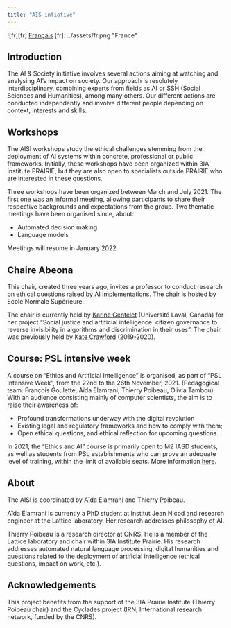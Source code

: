 ```yaml
---
title: "AIS intiative"
---
```

![fr][fr] [Français](../index.md)
[fr]: ../assets/fr.png "France"

## Introduction
The AI & Society initiative involves several actions aiming at watching and analysing AI’s impact on society. Our approach is resolutely interdisciplinary, combining experts from fields as AI or SSH (Social Sciences and Humanities), among many others. Our different actions are conducted independently and involve different people depending on context, interests and skills.

## Workshops
The AISI workshops study the ethical challenges stemming from the deployment of AI systems within concrete, professional or public frameworks. Initially, these workshops have been organized within 3IA Institute PRAIRIE, but they are also open to specialists outside PRAIRIE who are interested in these questions.

Three workshops have been organized between March and July 2021. The first one was an informal meeting, allowing participants to share their respective backgrounds and expectations from the group. Two thematic meetings have been organised since, about:
* Automated decision making
* Language models

Meetings will resume in January 2022.

## Chaire Abeona
This chair, created three years ago, invites a professor to conduct research on ethical questions raised by AI implementations. The chair is hosted by Ecole Normale Supérieure.

The chair is currently held by [Karine Gentelet](https://observatoire-ia.ulaval.ca/en/karine-gentelet-new-holder-of-the-abeona-ens-obvia-chair-ai-and-social-justice/) (Université Laval, Canada) for her project “Social justice and artificial intelligence: citizen governance to reverse invisibility in algorithms and discrimination in their uses”. The chair was previously held by [Kate Crawford](https://www.ens.psl.eu/en/node/5013) (2019-2020).

## Course: PSL intensive week
A course on “Ethics and Artificial Intelligence” is organised, as part of “PSL Intensive Week”, from the 22nd to the 26th November, 2021. (Pedagogical team: François Goulette, Aïda Elamrani, Thierry Poibeau, Olivia Tambou). With an audience consisting mainly of computer scientists, the aim is to raise their awareness of:
* Profound transformations underway with the digital revolution
* Existing legal and regulatory frameworks and how to comply with them;
* Open ethical questions, and ethical reflection for upcoming questions. 

In 2021, the “Ethics and AI” course is primarily open to M2 IASD students, as well as students from PSL establishments who can prove an adequate level of training, within the limit of available seats. More information [here](https://www.pslweek.fr/index.php?course=644).

## About
The AISI is coordinated by Aïda Elamrani and Thierry Poibeau.

Aïda Elamrani is currently a PhD student at Institut Jean Nicod and research engineer at the Lattice laboratory. Her research addresses philosophy of AI.

Thierry Poibeau is a research director at CNRS. He is a member of the Lattice laboratory and chair within 3IA Institute Prairie. His research addresses automated natural language processing, digital humanities and questions related to the deployment of artificial intelligence (ethical questions, impact on work, etc.).

## Acknowledgements
This project benefits from the support of the 3IA Prairie Institute (Thierry Poibeau chair) and the Cyclades project (IRN, International research network, funded by the CNRS).


